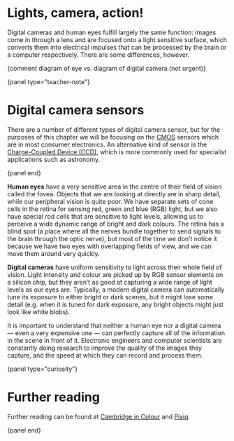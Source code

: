# Lights, camera, action!

Digital cameras and human eyes fulfill largely the same function: images come in through a lens and are focused onto a light sensitive surface, which converts them into electrical impulses that can be processed by the brain or a computer respectively.
There are some differences, however.

{comment diagram of eye vs. diagram of digital camera.(not urgent)}

{panel type="teacher-note"}

# Digital camera sensors

There are a number of different types of digital camera sensor, but for the purposes of this chapter we will be focusing on the [CMOS](https://en.wikipedia.org/wiki/CMOS_sensor") sensors which are in most consumer electronics.
An alternative kind of sensor is the [Charge-Coupled Device (CCD)](https://en.wikipedia.org/wiki/Charge-coupled_device), which is more commonly used for specialist applications such as astronomy.

{panel end}

**Human eyes** have a very sensitive area in the centre of their field of vision called the fovea.
Objects that we are looking at directly are in sharp detail, while our peripheral vision is quite poor.
We have separate sets of cone cells in the retina for sensing red, green and blue (RGB) light, but we also have special rod cells that are sensitive to light levels, allowing us to perceive a wide dynamic range of bright and dark colours.
The retina has a blind spot (a place where all the nerves bundle together to send signals to the brain through the optic nerve), but most of the time we don’t notice it because we have two eyes with overlapping fields of view, and we can move them around very quickly.

**Digital cameras** have uniform sensitivity to light across their whole field of vision.
Light intensity and colour are picked up by RGB sensor elements on a silicon chip, but they aren’t as good at capturing a wide range of light levels as our eyes are.
Typically, a modern digital camera can automatically tune its exposure to either bright or dark scenes, but it might lose some detail (e.g. when it is tuned for dark exposure, any bright objects might just look like white blobs).

It is important to understand that neither a human eye nor a digital camera  — even a very expensive one — can perfectly capture all of the information in the scene in front of it.
Electronic engineers and computer scientists are constantly doing research to improve the quality of the images they capture, and the speed at which they can record and process them.

{panel type="curiosity"}

# Further reading

Further reading can be found at [Cambridge in Colour](http://www.cambridgeincolour.com/tutorials/cameras-vs-human-eye.htm) and [Pixiq](https://web.archive.org/web/20130309170941/http://www.pixiq.com/article/eyes-vs-cameras).

{panel end}

